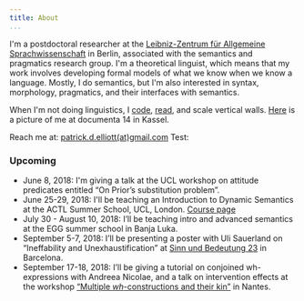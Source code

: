 ```yaml
---
title: About 
...
```


I'm a postdoctoral researcher at the [Leibniz-Zentrum für Allgemeine Sprachwissenschaft](https://www.zas.gwz-berlin.de) in Berlin, associated with the semantics and pragmatics research group. I'm a theoretical linguist, which means that my work involves developing formal models of what we know when we know a language. Mostly, I do semantics, but I'm also interested in syntax, morphology, pragmatics, and their interfaces with semantics. 

When I'm not doing linguistics, I [code](https://github.com/patrl), [read](https://www.goodreads.com/user/show/59694544-patrick-elliott), and scale vertical walls. [Here](images/documenta.jpg) is a picture of me at documenta 14 in Kassel. 

Reach me at: [patrick.d.elliott(at)gmail.com](mailto:patrick.d.elliott@gmail.com)
Test:

### Upcoming

- June 8, 2018: I'm giving a talk at the UCL workshop on attitude predicates entitled “On Prior’s substitution problem”.
- June 25-29, 2018: I'll be teaching an Introduction to Dynamic Semantics at the ACTL Summer School, UCL, London. [Course page](https://patrickdelliott.com/actl2018.html)
- July 30 - August 10, 2018: I’ll be teaching intro and advanced semantics at the EGG summer school in Banja Luka.
- September 5-7, 2018: I’ll be presenting a poster with Uli Sauerland on “Ineffability and Unexhaustification” at [Sinn und Bedeutung 23](https://sites.google.com/view/sub23/home) in Barcelona.
- September 17-18, 2018: I’ll be giving a tutorial on conjoined wh-expressions with Andreea Nicolae, and a talk on intervention effects at the workshop [“Multiple *wh*-constructions and their kin”](https://anamariafalaus.org/workshop/) in Nantes.
